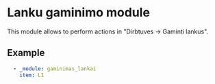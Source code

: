 # Lanku gaminimo module

This module allows to perform actions in "Dirbtuves -> Gaminti lankus".

## Example

```yaml
  - _module: gaminimas_lankai
    item: L1
```
